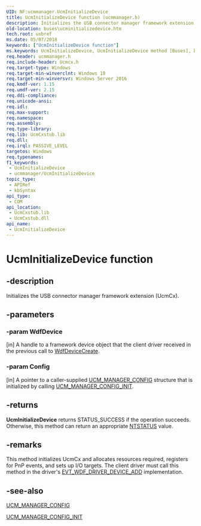 ```yaml
---
UID: NF:ucmmanager.UcmInitializeDevice
title: UcmInitializeDevice function (ucmmanager.h)
description: Initializes the USB connector manager framework extension (UcmCx).
old-location: buses\ucminitializedevice.htm
tech.root: usbref
ms.date: 05/07/2018
keywords: ["UcmInitializeDevice function"]
ms.keywords: UcmInitializeDevice, UcmInitializeDevice method [Buses], buses.ucminitializedevice, ucmmanager/UcmInitializeDevice
req.header: ucmmanager.h
req.include-header: Ucmcx.h
req.target-type: Windows
req.target-min-winverclnt: Windows 10
req.target-min-winversvr: Windows Server 2016
req.kmdf-ver: 1.15
req.umdf-ver: 2.15
req.ddi-compliance: 
req.unicode-ansi: 
req.idl: 
req.max-support: 
req.namespace: 
req.assembly: 
req.type-library: 
req.lib: UcmCxstub.lib
req.dll: 
req.irql: PASSIVE_LEVEL
targetos: Windows
req.typenames: 
f1_keywords:
 - UcmInitializeDevice
 - ucmmanager/UcmInitializeDevice
topic_type:
 - APIRef
 - kbSyntax
api_type:
 - COM
api_location:
 - UcmCxstub.lib
 - UcmCxstub.dll
api_name:
 - UcmInitializeDevice
---
```


# UcmInitializeDevice function


## -description

Initializes the USB connector manager framework extension (UcmCx).

## -parameters

### -param WdfDevice 

[in]
A handle to a framework device object that the client driver received in the previous call to <a href="/windows-hardware/drivers/ddi/wdfdevice/nf-wdfdevice-wdfdevicecreate">WdfDeviceCreate</a>.

### -param Config 

[in]
A pointer to a caller-supplied <a href="/windows-hardware/drivers/ddi/ucmmanager/ns-ucmmanager-_ucm_manager_config">UCM_MANAGER_CONFIG</a> structure that is initialized by calling <a href="/windows-hardware/drivers/ddi/ucmmanager/nf-ucmmanager-ucm_manager_config_init">UCM_MANAGER_CONFIG_INIT</a>.

## -returns

<b>UcmInitializeDevice</b> returns STATUS_SUCCESS if the operation succeeds. Otherwise, this method can return an appropriate <a href="/windows-hardware/drivers/kernel/ntstatus-values">NTSTATUS</a> value.

## -remarks

This method initializes UcmCx and allocates resources required, registers for PnP events, and sets up I/O targets. The client driver must call this method in the driver's <a href="/windows-hardware/drivers/ddi/wdfdriver/nc-wdfdriver-evt_wdf_driver_device_add">EVT_WDF_DRIVER_DEVICE_ADD</a>  implementation.

## -see-also

<a href="/windows-hardware/drivers/ddi/ucmmanager/ns-ucmmanager-_ucm_manager_config">UCM_MANAGER_CONFIG</a>



<a href="/windows-hardware/drivers/ddi/ucmmanager/nf-ucmmanager-ucm_manager_config_init">UCM_MANAGER_CONFIG_INIT</a>
